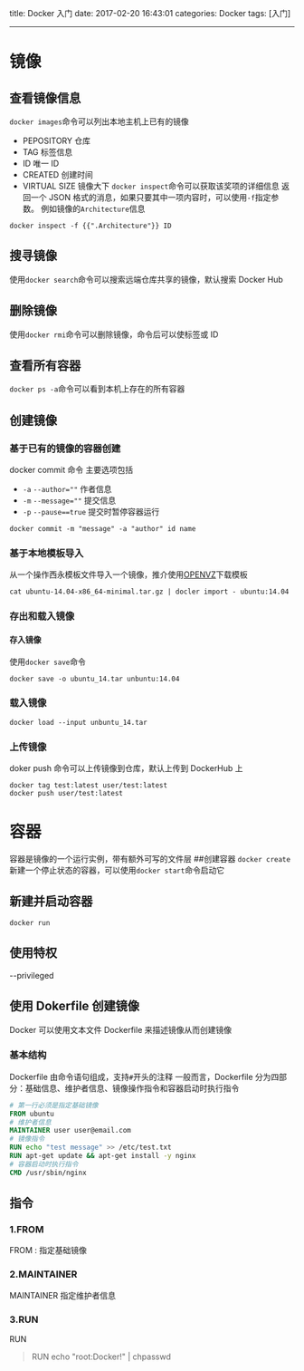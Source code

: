 title: Docker 入门
date: 2017-02-20 16:43:01
categories: Docker
tags: [入门]

---

<!--more-->

# 镜像

## 查看镜像信息

`docker images`命令可以列出本地主机上已有的镜像

- PEPOSITORY 仓库
- TAG 标签信息
- ID 唯一 ID
- CREATED 创建时间
- VIRTUAL SIZE 镜像大下
  `docker inspect`命令可以获取该奖项的详细信息
  返回一个 JSON 格式的消息，如果只要其中一项内容时，可以使用`-f`指定参数。
  例如镜像的`Architecture`信息

```
docker inspect -f {{".Architecture"}} ID
```

## 搜寻镜像

使用`docker search`命令可以搜索远端仓库共享的镜像，默认搜索 Docker Hub

## 删除镜像

使用`docker rmi`命令可以删除镜像，命令后可以使标签或 ID

## 查看所有容器

`docker ps -a`命令可以看到本机上存在的所有容器

## 创建镜像

### 基于已有的镜像的容器创建

docker commit 命令 主要选项包括

- `-a` `--author=""` 作者信息
- `-m` `--message=""` 提交信息
- `-p` `--pause==true` 提交时暂停容器运行

```
docker commit -m "message" -a "author" id name
```

### 基于本地模板导入

从一个操作西永模板文件导入一个镜像，推介使用[OPENVZ](https://openvz.org/Download/template/precreated)下载模板

```
cat ubuntu-14.04-x86_64-minimal.tar.gz | docler import - ubuntu:14.04
```

### 存出和载入镜像

#### 存入镜像

使用`docker save`命令

```
docker save -o ubuntu_14.tar unbuntu:14.04
```

### 载入镜像

```
docker load --input unbuntu_14.tar
```

### 上传镜像

doker push 命令可以上传镜像到仓库，默认上传到 DockerHub 上

```
docker tag test:latest user/test:latest
docker push user/test:latest
```

# 容器

容器是镜像的一个运行实例，带有额外可写的文件层 ##创建容器
`docker create`新建一个停止状态的容器，可以使用`docker start`命令启动它

## 新建并启动容器

`docker run`

## 使用特权

--privileged

## 使用 Dokerfile 创建镜像

Docker 可以使用文本文件 Dockerfile 来描述镜像从而创建镜像

### 基本结构

Dockerfile 由命令语句组成，支持`#`开头的注释
一般而言，Dockerfile 分为四部分：基础信息、维护者信息、镜像操作指令和容器启动时执行指令

```Dockerfile
# 第一行必须是指定基础镜像
FROM ubuntu
# 维护者信息
MAINTAINER user user@email.com
# 镜像指令
RUN echo "test message" >> /etc/test.txt
RUN apt-get update && apt-get install -y nginx
# 容器启动时执行指令
CMD /usr/sbin/nginx
```

## 指令

### 1.FROM

FROM <image>:<tag>
指定基础镜像

### 2.MAINTAINER

MAINTAINER <name> 指定维护者信息

### 3.RUN

RUN <command>

> RUN echo "root:Docker!" | chpasswd
